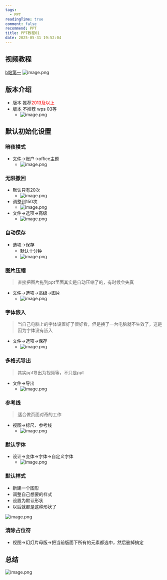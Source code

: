 ```yaml
---
tags:
  - PPT
readingTime: true
comment: false
recommend: PPT
title: PPT教程01
date: 2025-05-31 19:52:04
---
```


## 视频教程

[b站第一](https://www.bilibili.com/video/BV1w54y1Q7cZ/?spm_id_from=333.337.search-card.all.click&vd_source=2074845aa36e291c34caa4671c3b2eda)
![image.png](https://imgsbo.oss-cn-shanghai.aliyuncs.com/undefined20250531195303959.png)
## 版本介绍


- 版本 推荐<font color="#ff0000">2013及以上</font>
- 版本 不推荐  wps  03等
	- ![image.png](https://imgsbo.oss-cn-shanghai.aliyuncs.com/undefined20250531195601850.png)

## 默认初始化设置

### 暗夜模式

- 文件->账户->office主题
	- ![image.png](https://imgsbo.oss-cn-shanghai.aliyuncs.com/undefined20250531200351860.png)

### 无限撤回

- 默认只有20次  
	- ![image.png](https://imgsbo.oss-cn-shanghai.aliyuncs.com/undefined20250531200108714.png)
- 调整到150次
	- ![image.png](https://imgsbo.oss-cn-shanghai.aliyuncs.com/undefined20250531200144013.png)
- 文件->选项->高级
	- ![image.png](https://imgsbo.oss-cn-shanghai.aliyuncs.com/undefined20250531200252482.png)


### 自动保存

- 选项->保存
	- 默认十分钟
	- ![image.png](https://imgsbo.oss-cn-shanghai.aliyuncs.com/undefined20250531200553684.png)
### 图片压缩

> 直接把图片拖到ppt里面其实是自动压缩了的，有时候会失真

- 文件->选项->高级->图片
	- ![image.png](https://imgsbo.oss-cn-shanghai.aliyuncs.com/undefined20250531201021288.png)

### 字体嵌入

>当自己电脑上的字体设置好了很好看，但是换了一台电脑就不生效了，这是因为字体没有嵌入

- 文件->选项->保存
	- ![image.png](https://imgsbo.oss-cn-shanghai.aliyuncs.com/undefined20250531201325932.png)

### 多格式导出

>其实ppt导出为视频等，不只是ppt

- 文件->导出
	- ![image.png](https://imgsbo.oss-cn-shanghai.aliyuncs.com/undefined20250531201551666.png)
### 参考线

> 适合做页面对奇的工作

- 视图->标尺、参考线
	- ![image.png](https://imgsbo.oss-cn-shanghai.aliyuncs.com/undefined20250531201934032.png)
### 默认字体

- 设计->变体->字体->自定义字体
	- ![image.png](https://imgsbo.oss-cn-shanghai.aliyuncs.com/undefined20250531202454664.png)


### 默认样式

- 新建一个图形
- 调整自己想要的样式
- 设置为默认形状
- 以后就都是这种形状了

![image.png](https://imgsbo.oss-cn-shanghai.aliyuncs.com/undefined20250531202747291.png)


### 清除占位符

- 视图->幻灯片母版->把当前版面下所有的元素都选中，然后删掉搞定

## 总结
![image.png](https://imgsbo.oss-cn-shanghai.aliyuncs.com/undefined20250531203314109.png)
